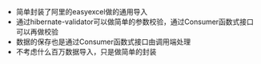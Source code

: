 - 简单封装了阿里的easyexcel做的通用导入
- 通过hibernate-validator可以做简单的参数校验，通过Consumer函数式接口可以再做校验
- 数据的保存也是通过Consumer函数式接口由调用端处理
- 不考虑什么百万数据导入，只是做简单的封装
